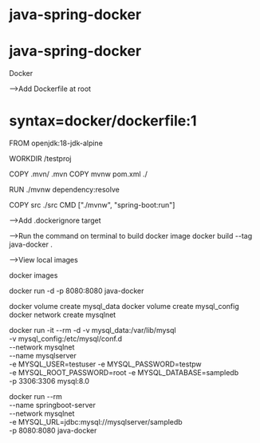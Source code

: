 # java-spring-docker

# java-spring-docker

Docker

—>Add Dockerfile at root

# syntax=docker/dockerfile:1
FROM openjdk:18-jdk-alpine

WORKDIR /testproj

COPY .mvn/ .mvn
COPY mvnw pom.xml ./

RUN ./mvnw dependency:resolve

COPY src ./src
CMD ["./mvnw", "spring-boot:run"]

—>Add .dockerignore 
target




-->Run the command on terminal to build docker image
docker build --tag java-docker .


-->View local images

 docker images


docker run -d -p 8080:8080 java-docker



 docker volume create mysql_data
 docker volume create mysql_config
docker network create mysqlnet

 docker run -it --rm -d -v mysql_data:/var/lib/mysql \
-v mysql_config:/etc/mysql/conf.d \
--network mysqlnet \
--name mysqlserver \
-e MYSQL_USER=testuser -e MYSQL_PASSWORD=testpw \
-e MYSQL_ROOT_PASSWORD=root -e MYSQL_DATABASE=sampledb \
-p 3306:3306 mysql:8.0


docker run --rm \
--name springboot-server \
--network mysqlnet \
-e MYSQL_URL=jdbc:mysql://mysqlserver/sampledb \
-p 8080:8080 java-docker
